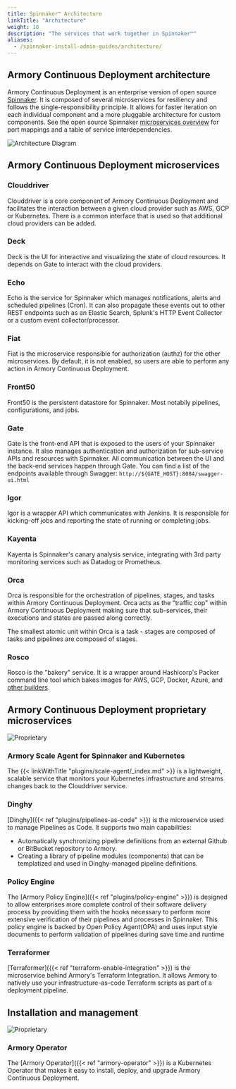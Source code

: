 ```yaml
---
title: Spinnaker™ Architecture
linkTitle: "Architecture"
weight: 10
description: "The services that work together in Spinnaker™"
aliases:
  - /spinnaker-install-admin-guides/architecture/
---
```


## Armory Continuous Deployment architecture

Armory Continuous Deployment is an enterprise version of open source [Spinnaker](https://spinnaker.io/). It is composed of several microservices for resiliency and follows the single-responsibility principle. It allows for faster iteration on each individual component and a more pluggable architecture for custom components. See the open source Spinnaker [microservices overview](https://spinnaker.io/docs/reference/architecture/microservices-overview/#system-dependencies) for port mappings and a table of service interdependencies. 

![Architecture Diagram](/images/overview/SpinnakerArchitecture.png)

## Armory Continuous Deployment microservices

### Clouddriver

Clouddriver is a core component of Armory Continuous Deployment and facilitates the interaction between a given cloud provider such as AWS, GCP or Kubernetes. There is a common interface that is used so that additional cloud providers can be added.

### Deck

Deck is the UI for interactive and visualizing the state of cloud resources.  It depends on Gate to interact with the cloud providers.

### Echo

Echo is the service for Spinnaker which manages notifications, alerts and scheduled pipelines (Cron). It can also propagate these events out to other REST endpoints such as an Elastic Search, Splunk's HTTP Event Collector or a custom event collector/processor.

### Fiat

Fiat is the microservice responsible for authorization (authz) for the other microservices. By default, it is not enabled, so users are able to perform any action in Armory Continuous Deployment.

### Front50

Front50 is the persistent datastore for Spinnaker. Most notabily pipelines, configurations, and jobs.

### Gate

Gate is the front-end API that is exposed to the users of your Spinnaker instance. It also manages authentication and authorization for sub-service APIs and resources with Spinnaker.  All communication between the UI and the back-end services happen through Gate.  You can find a list of the endpoints available through Swagger:  `http://${GATE_HOST}:8084/swagger-ui.html`

### Igor

Igor is a wrapper API which communicates with Jenkins.  It is responsible for kicking-off jobs and reporting the state of running or completing jobs.

### Kayenta

Kayenta is Spinnaker's canary analysis service, integrating with 3rd party monitoring services such as Datadog or Prometheus.

### Orca

Orca is responsible for the orchestration of pipelines, stages, and tasks within Armory Continuous Deployment. Orca acts as the "traffic cop" within Armory Continuous Deployment making sure that sub-services, their executions and states are passed along correctly.

The smallest atomic unit within Orca is a task - stages are composed of tasks and pipelines are composed of stages.  

### Rosco

Rosco is the "bakery" service. It is a wrapper around Hashicorp's Packer command line tool which bakes images for AWS, GCP, Docker, Azure, and [other builders](https://www.packer.io/docs/builders).

## Armory Continuous Deployment proprietary microservices
![Proprietary](/images/proprietary.svg)

### Armory Scale Agent for Spinnaker and Kubernetes

The {{< linkWithTitle "plugins/scale-agent/_index.md" >}} is a lightweight, scalable service that monitors your Kubernetes infrastructure and streams changes back to the Clouddriver service.

### Dinghy

[Dinghy]({{< ref "plugins/pipelines-as-code" >}}) is the microservice used to manage Pipelines as Code. It supports two main capabilities:

* Automatically synchronizing pipeline definitions from an external Github or BitBucket repository to Armory.
* Creating a library of pipeline modules (components) that can be templatized and used in Dinghy-managed pipeline definitions.

### Policy Engine

The [Armory Policy Engine]({{< ref "plugins/policy-engine" >}}) is designed to allow enterprises more complete control of their software delivery process by providing them with the hooks necessary to perform more extensive verification of their pipelines and processes in Spinnaker. This policy engine is backed by Open Policy Agent(OPA) and uses input style documents to perform validation of pipelines during save time and runtime

### Terraformer

[Terraformer]({{< ref "terraform-enable-integration" >}}) is the microservice behind Armory's Terraform Integration. It allows Armory to natively use your infrastructure-as-code Terraform scripts as part of a deployment pipeline.

## Installation and management
![Proprietary](/images/proprietary.svg)

### Armory Operator

The [Armory Operator]({{< ref "armory-operator" >}}) is a Kubernetes Operator that makes it easy to install, deploy, and upgrade Armory Continuous Deployment.
